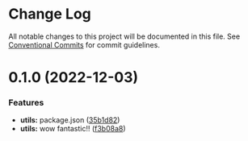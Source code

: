 # Change Log

All notable changes to this project will be documented in this file.
See [Conventional Commits](https://conventionalcommits.org) for commit guidelines.

# 0.1.0 (2022-12-03)

### Features

- **utils:** package.json ([35b1d82](https://github.com/jonsoku2/nx-publish-sample/commit/35b1d829188bf8ec5eb480f294afd9a6b5c584da))
- **utils:** wow fantastic!! ([f3b08a8](https://github.com/jonsoku2/nx-publish-sample/commit/f3b08a8d218df536b41928a54807756ea8d9a9ef))
